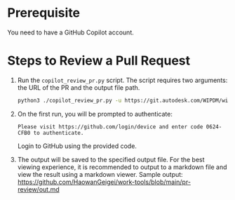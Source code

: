 
# Prerequisite
You need to have a GitHub Copilot account.

# Steps to Review a Pull Request

1. Run the `copilot_review_pr.py` script. The script requires two arguments: the URL of the PR and the output file path.
    ```sh
    python3 ./copilot_review_pr.py -u https://git.autodesk.com/WIPDM/wip-dm-service/pull/4688 -o /Users/kurnias/source/wip-tools/pr-review/out.md
    ```

2. On the first run, you will be prompted to authenticate:
    ```
    Please visit https://github.com/login/device and enter code 0624-CFB0 to authenticate.
    ```
    Login to GitHub using the provided code.

3. The output will be saved to the specified output file. For the best viewing experience, it is recommended to output to a markdown file and view the result using a markdown viewer.
Sample output:  https://github.com/HaowanGeigei/work-tools/blob/main/pr-review/out.md
